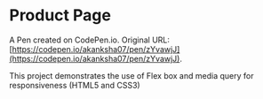 # Product Page

A Pen created on CodePen.io. Original URL: [https://codepen.io/akanksha07/pen/zYvawjJ](https://codepen.io/akanksha07/pen/zYvawjJ).

This project demonstrates the use of Flex box and media query for responsiveness (HTML5 and CSS3)


